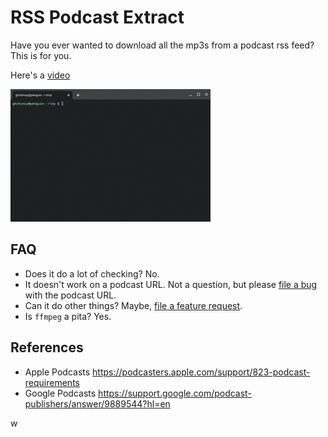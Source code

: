 # RSS Podcast Extract

Have you ever wanted to download all the mp3s from a podcast rss feed? This is for you.

Here's a [video](https://threadit.app/thread/plpazglp38ddilsidl5g/message/s4m04bhb52yavk4t9d68n14g)

![rss2mp3s](samples/threadit-rss2mp3s.gif)

## FAQ

* Does it do a lot of checking? No.
* It doesn't work on a podcast URL. Not a question, but please [file a bug](https://github.com/ghchinoy/rss2mp3s/issues) with the podcast URL.
* Can it do other things? Maybe, [file a feature request](https://github.com/ghchinoy/rss2mp3s/issues).
* Is `ffmpeg` a pita? Yes.



## References

* Apple Podcasts https://podcasters.apple.com/support/823-podcast-requirements
* Google Podcasts https://support.google.com/podcast-publishers/answer/9889544?hl=en


w